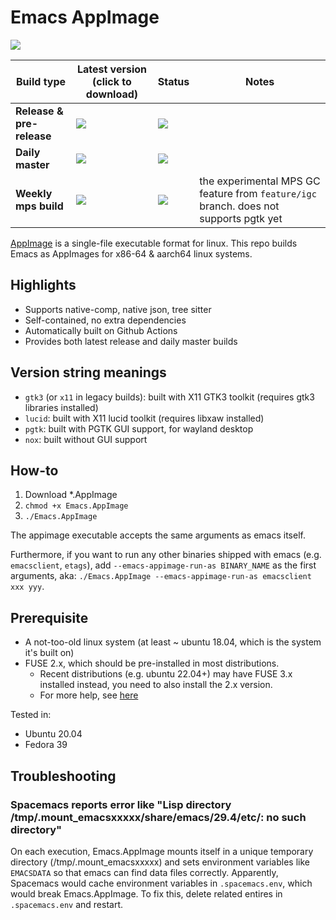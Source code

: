 # Emacs AppImage

![](https://img.shields.io/github/downloads/blahgeek/emacs-appimage/total)

| Build type | Latest version (click to download) | Status | Notes |
|-----|---|---|---|
| **Release & pre-release** | [![](https://img.shields.io/github/v/release/blahgeek/emacs-appimage?sort=semver&filter=Release*&display_name=release&label=%20)](https://github.com/blahgeek/emacs-appimage/releases?q=Release&expanded=true) | [![](https://github.com/blahgeek/emacs-appimage/actions/workflows/release.yml/badge.svg)](https://github.com/blahgeek/emacs-appimage/releases?q=Release&expanded=true) | |
| **Daily master** | [![](https://img.shields.io/github/v/release/blahgeek/emacs-appimage?include_prereleases&sort=date&filter=Daily%20master%20build*&display_name=release&label=%20)](https://github.com/blahgeek/emacs-appimage/releases?q=Daily+master+build&expanded=true) | [![](https://github.com/blahgeek/emacs-appimage/actions/workflows/daily-master.yml/badge.svg)](https://github.com/blahgeek/emacs-appimage/releases?q=Daily+master+build&expanded=true) | |
| **Weekly mps build** | [![](https://img.shields.io/github/v/release/blahgeek/emacs-appimage?include_prereleases&sort=date&filter=*mps%20build*&display_name=release&label=%20)](https://github.com/blahgeek/emacs-appimage/releases?q=Daily+mps+build&expanded=true) | [![](https://github.com/blahgeek/emacs-appimage/actions/workflows/daily-mps.yml/badge.svg)](https://github.com/blahgeek/emacs-appimage/releases?q=Daily+mps+build&expanded=true) | the experimental MPS GC feature from `feature/igc` branch. does not supports pgtk yet |

[AppImage](https://appimage.org/) is a single-file executable format for linux.
This repo builds Emacs as AppImages for x86-64 & aarch64 linux systems.

## Highlights

- Supports native-comp, native json, tree sitter
- Self-contained, no extra dependencies
- Automatically built on Github Actions
- Provides both latest release and daily master builds

## Version string meanings

- `gtk3` (or `x11` in legacy builds): built with X11 GTK3 toolkit (requires gtk3 libraries installed)
- `lucid`: built with X11 lucid toolkit (requires libxaw installed)
- `pgtk`: built with PGTK GUI support, for wayland desktop
- `nox`: built without GUI support

## How-to

1. Download *.AppImage
2. `chmod +x Emacs.AppImage`
3. `./Emacs.AppImage`

The appimage executable accepts the same arguments as emacs itself.

Furthermore, if you want to run any other binaries shipped with emacs (e.g. `emacsclient`, `etags`),
add `--emacs-appimage-run-as BINARY_NAME` as the first arguments, aka: `./Emacs.AppImage --emacs-appimage-run-as emacsclient xxx yyy`.

## Prerequisite

- A not-too-old linux system (at least ~ ubuntu 18.04, which is the system it's built on)
- FUSE 2.x, which should be pre-installed in most distributions.
  - Recent distributions (e.g. ubuntu 22.04+) may have FUSE 3.x installed instead, you need to also install the 2.x version.
  - For more help, see [here](https://docs.appimage.org/user-guide/troubleshooting/fuse.html#setting-up-fuse-2-x-alongside-of-fuse-3-x-on-recent-ubuntu-22-04-debian-and-their-derivatives)

Tested in:

- Ubuntu 20.04
- Fedora 39

## Troubleshooting

### Spacemacs reports error like "Lisp directory /tmp/.mount_emacsxxxxx/share/emacs/29.4/etc/: no such directory"

On each execution, Emacs.AppImage mounts itself in a unique temporary directory (/tmp/.mount_emacsxxxxx) and sets environment variables like `EMACSDATA` so that emacs can find data files correctly.
Apparently, Spacemacs would cache environment variables in `.spacemacs.env`, which would break Emacs.AppImage. To fix this, delete related entires in `.spacemacs.env` and restart.
